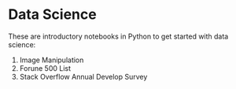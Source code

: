 # Data Science

These are introductory notebooks in Python to get started with data science:

1. Image Manipulation
2. Forune 500 List
3. Stack Overflow Annual Develop Survey